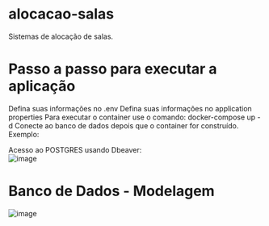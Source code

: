 # alocacao-salas
Sistemas de alocação de salas.

# Passo a passo para executar a aplicação
Defina suas informações no .env
Defina suas informações no application properties 
Para executar o container use o comando: docker-compose up -d
Conecte ao banco de dados depois que o container for construído. Exemplo:

Acesso ao POSTGRES usando Dbeaver: <br/>
![image](https://github.com/user-attachments/assets/3dccea76-4714-4b8a-be39-547cb26a9ace)

# Banco de Dados - Modelagem
![image](https://github.com/user-attachments/assets/f025d3b0-80ba-4ac2-a02c-596ab77f62a4)
